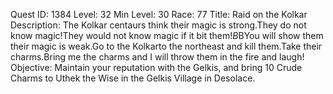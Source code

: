Quest ID: 1384
Level: 32
Min Level: 30
Race: 77
Title: Raid on the Kolkar
Description: The Kolkar centaurs think their magic is strong.They do not know magic!They would not know magic if it bit them!$B$BYou will show them their magic is weak.Go to the Kolkarto the northeast and kill them.Take their charms.Bring me the charms and I will throw them in the fire and laugh!
Objective: Maintain your reputation with the Gelkis, and bring 10 Crude Charms to Uthek the Wise in the Gelkis Village in Desolace.
